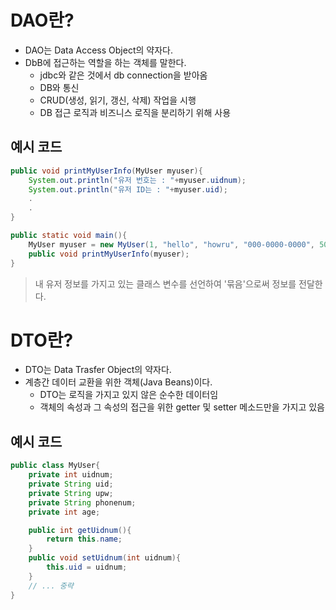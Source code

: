 # **DAO란?**

- DAO는 Data Access Object의 약자다.
- DbB에 접근하는 역할을 하는 객체를 말한다.
  - jdbc와 같은 것에서 db connection을 받아옴
  - DB와 통신
  - CRUD(생성, 읽기, 갱신, 삭제) 작업을 시행
  - DB 접근 로직과 비즈니스 로직을 분리하기 위해 사용

## **예시 코드**

```java
public void printMyUserInfo(MyUser myuser){
	System.out.println("유저 번호는 : "+myuser.uidnum);
    System.out.println("유저 ID는 : "+myuser.uid);
    .
    .
}

public static void main(){
	MyUser myuser = new MyUser(1, "hello", "howru", "000-0000-0000", 50);
	public void printMyUserInfo(myuser);
}
```

> 내 유저 정보를 가지고 있는 클래스 변수를 선언하여 '묶음'으로써 정보를 전달한다.

# **DTO란?**

- DTO는 Data Trasfer Object의 약자다.
- 계층간 데이터 교환을 위한 객체(Java Beans)이다.
  - DTO는 로직을 가지고 있지 않은 순수한 데이터임
  - 객체의 속성과 그 속성의 접근을 위한 getter 및 setter 메소드만을 가지고 있음

## **예시 코드**

```java
public class MyUser{
    private int uidnum;
    private String uid;
    private String upw;
    private String phonenum;
    private int age;

    public int getUidnum(){
    	return this.name;
    }
    public void setUidnum(int uidnum){
    	this.uid = uidnum;
    }
    // ... 중략
}
```

